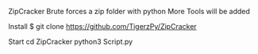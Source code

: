 ZipCracker
Brute forces a zip folder with python
More Tools will be added

Install
$ git clone https://github.com/TigerzPy/ZipCracker

Start
cd ZipCracker
python3 Script.py

